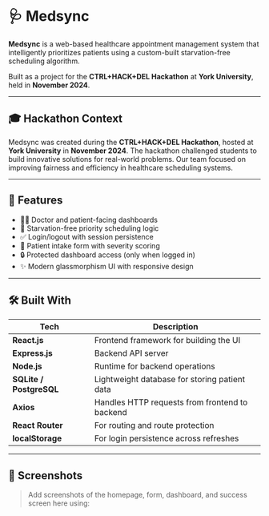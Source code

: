 # 🩺 Medsync

**Medsync** is a web-based healthcare appointment management system that intelligently prioritizes patients using a custom-built starvation-free scheduling algorithm.

Built as a project for the **CTRL+HACK+DEL Hackathon** at **York University**, held in **November 2024**.

---

## 🎓 Hackathon Context

Medsync was created during the **CTRL+HACK+DEL Hackathon**, hosted at **York University** in **November 2024**. The hackathon challenged students to build innovative solutions for real-world problems. Our team focused on improving fairness and efficiency in healthcare scheduling systems.

---

## 🚀 Features

- 👨‍⚕️ Doctor and patient-facing dashboards
- 🧠 Starvation-free priority scheduling logic
- ✅ Login/logout with session persistence
- 📄 Patient intake form with severity scoring
- 🔒 Protected dashboard access (only when logged in)
- ✨ Modern glassmorphism UI with responsive design

---

## 🛠️ Built With

| Tech                    | Description                                    |
| ----------------------- | ---------------------------------------------- |
| **React.js**            | Frontend framework for building the UI         |
| **Express.js**          | Backend API server                             |
| **Node.js**             | Runtime for backend operations                 |
| **SQLite / PostgreSQL** | Lightweight database for storing patient data  |
| **Axios**               | Handles HTTP requests from frontend to backend |
| **React Router**        | For routing and route protection               |
| **localStorage**        | For login persistence across refreshes         |

---

## 📸 Screenshots

> Add screenshots of the homepage, form, dashboard, and success screen here using:
